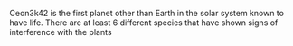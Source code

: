 Ceon3k42 is the first planet other than Earth in the solar system known to have life. There are at least 6 different species that have shown signs of interference with the plants 
